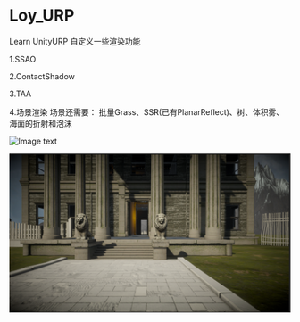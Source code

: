 # Loy_URP
 Learn UnityURP 自定义一些渲染功能

1.SSAO

2.ContactShadow

3.TAA

4.场景渲染
场景还需要： 批量Grass、SSR(已有PlanarReflect)、树、体积雾、海面的折射和泡沫

![Image text](https://github.com/AHappyFun/Loy_URP/blob/main/readme/water.gif)

![Image text](https://github.com/AHappyFun/Loy_URP/blob/main/readme/scene.jpg)
